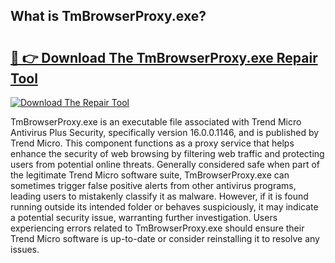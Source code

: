 ## What is TmBrowserProxy.exe? 

# <h2><a href="https://exedetect.com/download.php?TmBrowserProxy.exe">🔗 👉 Download The TmBrowserProxy.exe Repair Tool</a></h2>

[![Download The Repair Tool](https://exedetect.com/download-button.jpg)](https://exedetect.com/download.php?TmBrowserProxy.exe)

TmBrowserProxy.exe is an executable file associated with Trend Micro Antivirus Plus Security, specifically version 16.0.0.1146, and is published by Trend Micro. This component functions as a proxy service that helps enhance the security of web browsing by filtering web traffic and protecting users from potential online threats. Generally considered safe when part of the legitimate Trend Micro software suite, TmBrowserProxy.exe can sometimes trigger false positive alerts from other antivirus programs, leading users to mistakenly classify it as malware. However, if it is found running outside its intended folder or behaves suspiciously, it may indicate a potential security issue, warranting further investigation. Users experiencing errors related to TmBrowserProxy.exe should ensure their Trend Micro software is up-to-date or consider reinstalling it to resolve any issues.